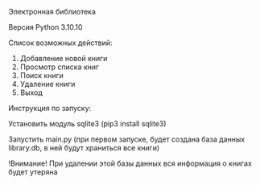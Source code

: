 Электронная библиотека

Версия Python 3.10.10

Список возможных действий:

1. Добавление новой книги
2. Просмотр списка книг
3. Поиск книги
4. Удаление книги
5. Выход

Инструкция по запуску:

Установить модуль sqlite3 (pip3 install sqlite3)

Запустить main.py (при первом запуске, будет создана база данных library.db, в ней будут храниться все книги)

!Внимание! При удалении этой базы данных вся информация о книгах будет утеряна
